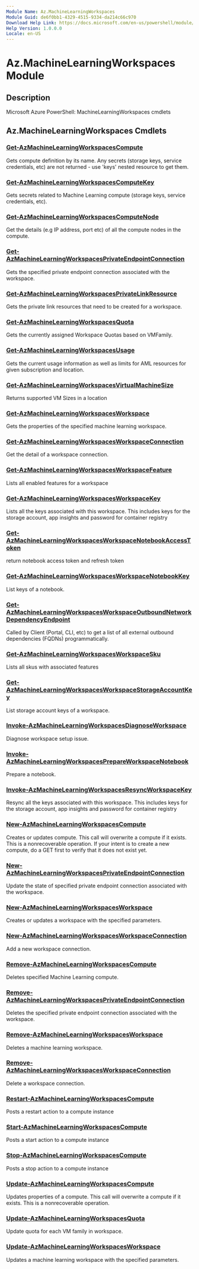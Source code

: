 ```yaml
---
Module Name: Az.MachineLearningWorkspaces
Module Guid: de6f0bb1-4329-4515-9334-da214c66c970
Download Help Link: https://docs.microsoft.com/en-us/powershell/module/az.machinelearningworkspaces
Help Version: 1.0.0.0
Locale: en-US
---
```


# Az.MachineLearningWorkspaces Module
## Description
Microsoft Azure PowerShell: MachineLearningWorkspaces cmdlets

## Az.MachineLearningWorkspaces Cmdlets
### [Get-AzMachineLearningWorkspacesCompute](Get-AzMachineLearningWorkspacesCompute.md)
Gets compute definition by its name.
Any secrets (storage keys, service credentials, etc) are not returned - use 'keys' nested resource to get them.

### [Get-AzMachineLearningWorkspacesComputeKey](Get-AzMachineLearningWorkspacesComputeKey.md)
Gets secrets related to Machine Learning compute (storage keys, service credentials, etc).

### [Get-AzMachineLearningWorkspacesComputeNode](Get-AzMachineLearningWorkspacesComputeNode.md)
Get the details (e.g IP address, port etc) of all the compute nodes in the compute.

### [Get-AzMachineLearningWorkspacesPrivateEndpointConnection](Get-AzMachineLearningWorkspacesPrivateEndpointConnection.md)
Gets the specified private endpoint connection associated with the workspace.

### [Get-AzMachineLearningWorkspacesPrivateLinkResource](Get-AzMachineLearningWorkspacesPrivateLinkResource.md)
Gets the private link resources that need to be created for a workspace.

### [Get-AzMachineLearningWorkspacesQuota](Get-AzMachineLearningWorkspacesQuota.md)
Gets the currently assigned Workspace Quotas based on VMFamily.

### [Get-AzMachineLearningWorkspacesUsage](Get-AzMachineLearningWorkspacesUsage.md)
Gets the current usage information as well as limits for AML resources for given subscription and location.

### [Get-AzMachineLearningWorkspacesVirtualMachineSize](Get-AzMachineLearningWorkspacesVirtualMachineSize.md)
Returns supported VM Sizes in a location

### [Get-AzMachineLearningWorkspacesWorkspace](Get-AzMachineLearningWorkspacesWorkspace.md)
Gets the properties of the specified machine learning workspace.

### [Get-AzMachineLearningWorkspacesWorkspaceConnection](Get-AzMachineLearningWorkspacesWorkspaceConnection.md)
Get the detail of a workspace connection.

### [Get-AzMachineLearningWorkspacesWorkspaceFeature](Get-AzMachineLearningWorkspacesWorkspaceFeature.md)
Lists all enabled features for a workspace

### [Get-AzMachineLearningWorkspacesWorkspaceKey](Get-AzMachineLearningWorkspacesWorkspaceKey.md)
Lists all the keys associated with this workspace.
This includes keys for the storage account, app insights and password for container registry

### [Get-AzMachineLearningWorkspacesWorkspaceNotebookAccessToken](Get-AzMachineLearningWorkspacesWorkspaceNotebookAccessToken.md)
return notebook access token and refresh token

### [Get-AzMachineLearningWorkspacesWorkspaceNotebookKey](Get-AzMachineLearningWorkspacesWorkspaceNotebookKey.md)
List keys of a notebook.

### [Get-AzMachineLearningWorkspacesWorkspaceOutboundNetworkDependencyEndpoint](Get-AzMachineLearningWorkspacesWorkspaceOutboundNetworkDependencyEndpoint.md)
Called by Client (Portal, CLI, etc) to get a list of all external outbound dependencies (FQDNs) programmatically.

### [Get-AzMachineLearningWorkspacesWorkspaceSku](Get-AzMachineLearningWorkspacesWorkspaceSku.md)
Lists all skus with associated features

### [Get-AzMachineLearningWorkspacesWorkspaceStorageAccountKey](Get-AzMachineLearningWorkspacesWorkspaceStorageAccountKey.md)
List storage account keys of a workspace.

### [Invoke-AzMachineLearningWorkspacesDiagnoseWorkspace](Invoke-AzMachineLearningWorkspacesDiagnoseWorkspace.md)
Diagnose workspace setup issue.

### [Invoke-AzMachineLearningWorkspacesPrepareWorkspaceNotebook](Invoke-AzMachineLearningWorkspacesPrepareWorkspaceNotebook.md)
Prepare a notebook.

### [Invoke-AzMachineLearningWorkspacesResyncWorkspaceKey](Invoke-AzMachineLearningWorkspacesResyncWorkspaceKey.md)
Resync all the keys associated with this workspace.
This includes keys for the storage account, app insights and password for container registry

### [New-AzMachineLearningWorkspacesCompute](New-AzMachineLearningWorkspacesCompute.md)
Creates or updates compute.
This call will overwrite a compute if it exists.
This is a nonrecoverable operation.
If your intent is to create a new compute, do a GET first to verify that it does not exist yet.

### [New-AzMachineLearningWorkspacesPrivateEndpointConnection](New-AzMachineLearningWorkspacesPrivateEndpointConnection.md)
Update the state of specified private endpoint connection associated with the workspace.

### [New-AzMachineLearningWorkspacesWorkspace](New-AzMachineLearningWorkspacesWorkspace.md)
Creates or updates a workspace with the specified parameters.

### [New-AzMachineLearningWorkspacesWorkspaceConnection](New-AzMachineLearningWorkspacesWorkspaceConnection.md)
Add a new workspace connection.

### [Remove-AzMachineLearningWorkspacesCompute](Remove-AzMachineLearningWorkspacesCompute.md)
Deletes specified Machine Learning compute.

### [Remove-AzMachineLearningWorkspacesPrivateEndpointConnection](Remove-AzMachineLearningWorkspacesPrivateEndpointConnection.md)
Deletes the specified private endpoint connection associated with the workspace.

### [Remove-AzMachineLearningWorkspacesWorkspace](Remove-AzMachineLearningWorkspacesWorkspace.md)
Deletes a machine learning workspace.

### [Remove-AzMachineLearningWorkspacesWorkspaceConnection](Remove-AzMachineLearningWorkspacesWorkspaceConnection.md)
Delete a workspace connection.

### [Restart-AzMachineLearningWorkspacesCompute](Restart-AzMachineLearningWorkspacesCompute.md)
Posts a restart action to a compute instance

### [Start-AzMachineLearningWorkspacesCompute](Start-AzMachineLearningWorkspacesCompute.md)
Posts a start action to a compute instance

### [Stop-AzMachineLearningWorkspacesCompute](Stop-AzMachineLearningWorkspacesCompute.md)
Posts a stop action to a compute instance

### [Update-AzMachineLearningWorkspacesCompute](Update-AzMachineLearningWorkspacesCompute.md)
Updates properties of a compute.
This call will overwrite a compute if it exists.
This is a nonrecoverable operation.

### [Update-AzMachineLearningWorkspacesQuota](Update-AzMachineLearningWorkspacesQuota.md)
Update quota for each VM family in workspace.

### [Update-AzMachineLearningWorkspacesWorkspace](Update-AzMachineLearningWorkspacesWorkspace.md)
Updates a machine learning workspace with the specified parameters.


